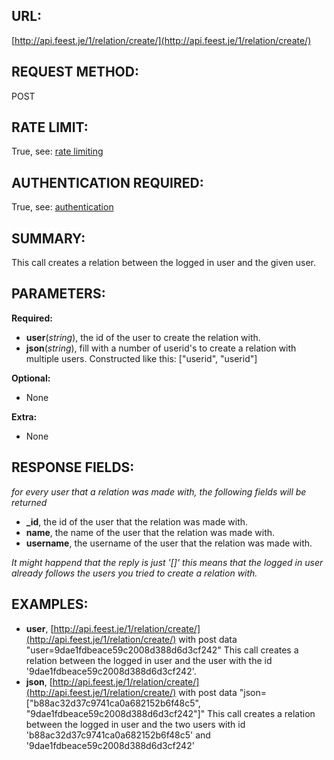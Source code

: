 URL:
----
[http://api.feest.je/1/relation/create/](http://api.feest.je/1/relation/create/)

REQUEST METHOD:
---------------
POST

RATE LIMIT:
-----------
True, see: [rate limiting](parts/rate-limiting.md)

AUTHENTICATION REQUIRED:
------------------------
True, see: [authentication](<link naar authpagina>)

SUMMARY:
--------
This call creates a relation between the logged in user and the given user.

PARAMETERS:
-----------

**Required:**
 
 - **user**(*string*), the id of the user to create the relation with.
 - **json**(*string*), fill with a number of userid's to create a relation with multiple users. Constructed like this: ["userid", "userid"]

**Optional:**

 - None
 
**Extra:**

 - None

RESPONSE FIELDS:
----------------
*for every user that a relation was made with, the following fields will be returned*

 - **_id**, the id of the user that the relation was made with.
 - **name**, the name of the user that the relation was made with.
 - **username**, the username of the user that the relation was made with.

 
 *It might happend that the reply is just '[]' this means that the logged in user already follows the users you tried to create a relation with.* 

EXAMPLES:
---------

- **user**, [http://api.feest.je/1/relation/create/](http://api.feest.je/1/relation/create/) with post data "user=9dae1fdbeace59c2008d388d6d3cf242"
This call creates a relation between the logged in user and the user with the id '9dae1fdbeace59c2008d388d6d3cf242'.
- **json**, [http://api.feest.je/1/relation/create/](http://api.feest.je/1/relation/create/) with post data "json=["b88ac32d37c9741ca0a682152b6f48c5", "9dae1fdbeace59c2008d388d6d3cf242"]"
This call creates a relation between the logged in user and the two users with id 'b88ac32d37c9741ca0a682152b6f48c5' and '9dae1fdbeace59c2008d388d6d3cf242'